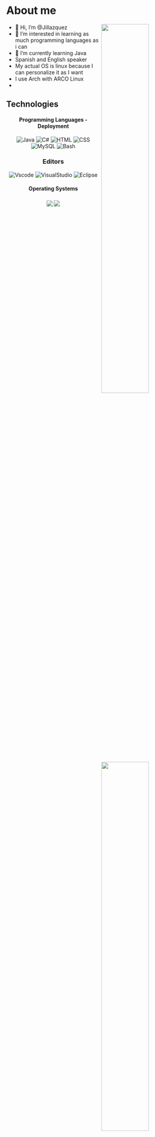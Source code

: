 # About me
<a href="https://github.com/Jillazquez">
  <img align="right" width="50%" src="https://github-readme-stats.vercel.app/api?username=Jillazquez&show_icons=true&title_color=E6DFB8&text_color=cddbf9&icon_color=caf6bb&bg_color=20202A">
  <img align="right" width="50%" src="https://github-readme-streak-stats.herokuapp.com/?user=Jillazquez&currStreakLabel=E6DFB8&sideLabels=cddbf9&currStreakNum=caf6bb&sideNums=E6DFB8&dates=E6DFB8&ring=cddbf9&fire=cddbf9&stroke=caf6bb&background=20202A">
  <img align="right" width="50%" src="https://github-readme-stats.vercel.app/api/top-langs/?username=Jillazquez&layout=compact&title_color=E6DFB8&text_color=cddbf9&icon_color=caf6bb&bg_color=20202A" alt="frenzystreaks" />
</a>

- 👋 Hi, I’m @Jillazquez
- 👀 I’m interested in learning as much programming languages as i can
- 🌱 I’m currently learning Java 
- Spanish and English speaker
- My actual OS is linux because I can personalize it as I want
- I use Arch with ARCO Linux
- 



## Technologies
<div align ="center">
<h4 align="center">Programming Languages - Deployment</h4>
<img alt="Java" src="https://img.shields.io/badge/Java-d18968.svg?&style=for-the-badge&logo=java&logoColor=white"/>
<img alt="C#" src="https://img.shields.io/badge/C%23-007ACC.svg?&style=for-the-badge&logo=c-sharp&logoColor=white" />
<img alt="HTML" src="https://img.shields.io/badge/HTML-d1ac68.svg?&style=for-the-badge&logo=html5&logoColor=white"/>
<img alt="CSS" src="https://img.shields.io/badge/CSS-40326b.svg?&style=for-the-badge&logo=css3&logoColor=white" />
<img alt="MySQL" src="https://img.shields.io/badge/MySQL-23aeea.svg?&style=for-the-badge&logo=mysql&logoColor=white" />
<img alt="Bash" src="https://img.shields.io/badge/Bash-353535.svg?&style=for-the-badge&logo=gnu-bash&logoColor=green" />
  </div>
 <div align="center">
  <h3>Editors</h3>
      <img alt="Vscode" src="https://img.shields.io/badge/Vscode-4182e2.svg?&style=for-the-badge&logo=visual-studio-code&logoColor=white" />
      <img alt="VisualStudio" src="https://img.shields.io/badge/Visual%20Studio-5C2D91.svg?&style=for-the-badge&logo=visual-studio&logoColor=white"/>
      <img alt="Eclipse" src="https://img.shields.io/badge/Eclipse-a65ffc.svg?&style=for-the-badge&logo=Eclipse-ide&logoColor=white"/>

 </div>
 <h4 align="center">Operating Systems</h4>

<h3 align="center">
<img src="https://img.shields.io/badge/arch_linux%20-%231793D1.svg?style=for-the-badge&logo=arch-linux&logoColor=FFFFFF">
<img src="https://img.shields.io/badge/windows%20-%230078D6.svg?style=for-the-badge&logo=windows&logoColor=FFFFFF">
</h3>

</br>

